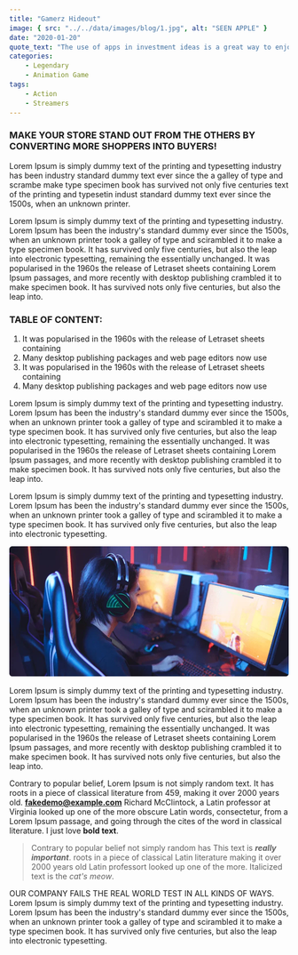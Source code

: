 ```yaml
---
title: "Gamerz Hideout"
image: { src: "../../data/images/blog/1.jpg", alt: "SEEN APPLE" }
date: "2020-01-20"
quote_text: "The use of apps in investment ideas is a great way to enjoy the convenience."
categories:
    - Legendary
    - Animation Game
tags:
    - Action
    - Streamers
---
```


### MAKE YOUR STORE STAND OUT FROM THE OTHERS BY CONVERTING MORE SHOPPERS INTO BUYERS!

Lorem Ipsum is simply dummy text of the printing and typesetting industry has been industry standard dummy text ever since the a galley of type and scrambe make type specimen book has survived not only five centuries text of the printing and typesetin indust standard dummy text ever since the 1500s, when an unknown printer.

Lorem Ipsum is simply dummy text of the printing and typesetting industry. Lorem Ipsum has been the industry's standard dummy ever since the 1500s, when an unknown printer took a galley of type and scirambled it to make a type specimen book. It has survived only five centuries, but also the leap into electronic typesetting, remaining the essentially unchanged. It was popularised in the 1960s the release of Letraset sheets containing Lorem Ipsum passages, and more recently with desktop publishing crambled it to make specimen book. It has survived nots only five centuries, but also the leap into.

### TABLE OF CONTENT:

1.  It was popularised in the 1960s with the release of Letraset sheets containing
2.  Many desktop publishing packages and web page editors now use
3.  It was popularised in the 1960s with the release of Letraset sheets containing
4.  Many desktop publishing packages and web page editors now use

Lorem Ipsum is simply dummy text of the printing and typesetting industry. Lorem Ipsum has been the industry's standard dummy ever since the 1500s, when an unknown printer took a galley of type and scirambled it to make a type specimen book. It has survived only five centuries, but also the leap into electronic typesetting, remaining the essentially unchanged. It was popularised in the 1960s the release of Letraset sheets containing Lorem Ipsum passages, and more recently with desktop publishing crambled it to make specimen book. It has survived nots only five centuries, but also the leap into.

Lorem Ipsum is simply dummy text of the printing and typesetting industry. Lorem Ipsum has been the industry's standard dummy ever since the 1500s, when an unknown printer took a galley of type and scirambled it to make a type specimen book. It has survived only five centuries, but also the leap into electronic typesetting.

![image alt ](../../data/images/blog/blog_details_layer.webp "Image Description")

Lorem Ipsum is simply dummy text of the printing and typesetting industry. Lorem Ipsum has been the industry's standard dummy ever since the 1500s, when an unknown printer took a galley of type and scirambled it to make a type specimen book. It has survived only five centuries, but also the leap into electronic typesetting, remaining the essentially unchanged. It was popularised in the 1960s the release of Letraset sheets containing Lorem Ipsum passages, and more recently with desktop publishing crambled it to make specimen book. It has survived nots only five centuries, but also the leap into.

Contrary to popular belief, Lorem Ipsum is not simply random text. It has roots in a piece of classical literature from 459, making it over 2000 years old.
**<fakedemo@example.com>** Richard McClintock, a Latin professor at Virginia looked up one of the more obscure Latin words, consectetur, from a Lorem Ipsum passage, and going through the cites of the word in classical literature. I just love **bold text**.

> Contrary to popular belief not simply random has This text is **_really important_**. roots in a piece of classical Latin literature making it over 2000 years old Latin professort looked up one of the more. Italicized text is the _cat's meow_.

OUR COMPANY FAILS THE REAL WORLD TEST IN ALL KINDS OF WAYS.
Lorem Ipsum is simply dummy text of the printing and typesetting industry. Lorem Ipsum has been the industry's standard dummy ever since the 1500s, when an unknown printer took a galley of type and scirambled it to make a type specimen book. It has survived only five centuries, but also the leap into electronic typesetting.
